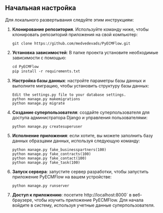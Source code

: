 ## Начальная настройка

Для локального развертывания следуйте этим инструкциям:

1. **Клонирование репозитория**. Используйте команду ниже, чтобы клонировать репозиторий приложения на свой компьютер:
   ```
   git clone https://github.com/medvedevads/PyECMFlow.git
   ```

2. **Установка зависимостей**: В папке проекта установите необходимые зависимости с помощью:
   ```5
   cd PyECMFlow
   pip install -r requirements.txt
   ```

3. **Настройка базы данных**: настройте параметры базы данных и выполните миграцию, чтобы установить структуру базы данных:
   ```
   Edit the settings.py file to your database settings.
   python manage.py makemigrations 
   python manage.py migrate
   ```

4. **Создание суперпользователя**: создайте суперпользователя для доступа администратора Django и управления пользователями:
   ```
   python manage.py createsuperuser
   ```

5. **Исполнение приложения**: если хотите, вы можете заполнить базу данных образцами данных, используя следующую команду:
   ```
   python manage.py fake_businesspartners(100)
   python manage.py fake_contracts(100)
   python manage.py fake_contact(100)
   python manage.py fake_task(100)
   ```
6. **Запуск сервера**: запустите сервер разработки, чтобы запустить приложение PyECMFlow на вашем устройстве:
   ```
   python manage.py runserver
   ```

7. **Доступ к приложению**: посетите http://localhost:8000` в веб-браузере, чтобы изучить приложение PyECMFlow. Для начала войдите в систему, используя учетные данные суперпользователя.
 
